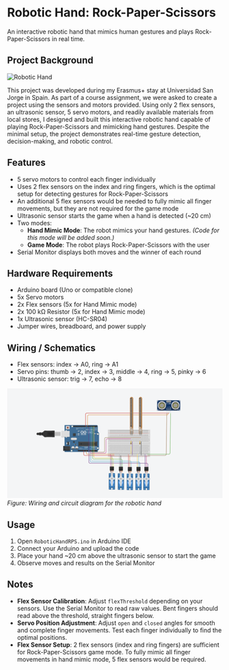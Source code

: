 # Robotic Hand: Rock-Paper-Scissors

An interactive robotic hand that mimics human gestures and plays Rock-Paper-Scissors in real time.


## Project Background

![Robotic Hand](RoboticHand.png)

This project was developed during my Erasmus+ stay at Universidad San Jorge in Spain. As part of a course assignment, we were asked to create a project using the sensors and motors provided. Using only 2 flex sensors, an ultrasonic sensor, 5 servo motors, and readily available materials from local stores, I designed and built this interactive robotic hand capable of playing Rock-Paper-Scissors and mimicking hand gestures. Despite the minimal setup, the project demonstrates real-time gesture detection, decision-making, and robotic control.

## Features
- 5 servo motors to control each finger individually
- Uses 2 flex sensors on the index and ring fingers, which is the optimal setup for detecting gestures for Rock-Paper-Scissors
- An additional 5 flex sensors would be needed to fully mimic all finger movements, but they are not required for the game mode
- Ultrasonic sensor starts the game when a hand is detected (~20 cm)
- Two modes:
  - **Hand Mimic Mode**: The robot mimics your hand gestures. *(Code for this mode will be added soon.)*
  - **Game Mode**: The robot plays Rock-Paper-Scissors with the user
- Serial Monitor displays both moves and the winner of each round


## Hardware Requirements
- Arduino board (Uno or compatible clone)
- 5x Servo motors
- 2x Flex sensors (5x for Hand Mimic mode)
- 2x 100 kΩ Resistor (5x for Hand Mimic mode)
- 1x Ultrasonic sensor (HC-SR04)
- Jumper wires, breadboard, and power supply

## Wiring / Schematics

- Flex sensors: index → A0, ring → A1
- Servo pins: thumb → 2, index → 3, middle → 4, ring → 5, pinky → 6
- Ultrasonic sensor: trig → 7, echo → 8

![Circuit Diagram](CircuitDiagram.png)
*Figure: Wiring and circuit diagram for the robotic hand*

## Usage
1. Open `RoboticHandRPS.ino` in Arduino IDE
2. Connect your Arduino and upload the code
3. Place your hand ~20 cm above the ultrasonic sensor to start the game
4. Observe moves and results on the Serial Monitor

## Notes
- **Flex Sensor Calibration**: Adjust `flexThreshold` depending on your sensors. Use the Serial Monitor to read raw values. Bent fingers should read above the threshold, straight fingers below.
- **Servo Position Adjustment**: Adjust `open` and `closed` angles for smooth and complete finger movements. Test each finger individually to find the optimal positions.
- **Flex Sensor Setup**: 2 flex sensors (index and ring fingers) are sufficient for Rock-Paper-Scissors game mode. To fully mimic all finger movements in hand mimic mode, 5 flex sensors would be required.


